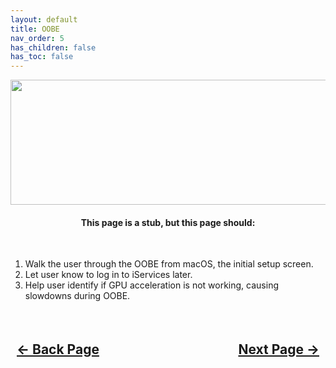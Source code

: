 ```yaml
---
layout: default
title: OOBE
nav_order: 5
has_children: false
has_toc: false
---
```


<style>
  .navigation-container {
    display: flex;
    justify-content: space-between;
    align-items: center;
    width: 100%;
  }
  
  .nav-button {
    margin: 10px;
  }
</style>

<p align="center">
  <img width="650" height="200" src="../../assets/Header-OOBE.png">
</p>

<h4 align="center">This page is a stub, but this page should:</h4>
<br>

1. Walk the user through the OOBE from macOS, the initial setup screen.
2. Let user know to log in to iServices later.
3. Help user identify if GPU acceleration is not working, causing slowdowns during OOBE.

<h2 align="center">
  <br>
  <div class="navigation-container">
    <a class="nav-button" href="../04-Troubleshooting/index/">&larr; Back Page</a>
    <a class="nav-button" href="../06-Inspection/">Next Page &rarr;</a>
  </div>
  <br>
</h2>
